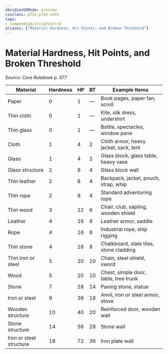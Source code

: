```yaml
---
obsidianUIMode: preview
cssclass: pf2e,pf2e-note
tags:
- compendium/src/pf2e/crb
aliases: ["Material Hardness, Hit Points, and Broken Threshold"]
---
```

# Material Hardness, Hit Points, and Broken Threshold  
*Source: Core Rulebook p. 577*  

| Material | Hardness | HP | BT | Example Items |
|----------|----------|----|----|---------------|
| Paper | 0 | 1 | — | Book pages, paper fan, scroll |
| Thin cloth | 0 | 1 | — | Kite, silk dress, undershirt |
| Thin glass | 0 | 1 | — | Bottle, spectacles, window pane |
| Cloth | 1 | 4 | 2 | Cloth armor, heavy jacket, sack, tent |
| Glass | 1 | 4 | 2 | Glass block, glass table, heavy vase |
| Glass structure | 2 | 8 | 4 | Glass block wall |
| Thin leather | 2 | 8 | 4 | Backpack, jacket, pouch, strap, whip |
| Thin rope | 2 | 8 | 4 | Standard adventuring rope |
| Thin wood | 3 | 12 | 6 | Chair, club, sapling, wooden shield |
| Leather | 4 | 16 | 8 | Leather armor, saddle |
| Rope | 4 | 16 | 8 | Industrial rope, ship rigging |
| Thin stone | 4 | 16 | 8 | Chalkboard, slate tiles, stone cladding |
| Thin iron or steel | 5 | 20 | 10 | Chain, steel shield, sword |
| Wood | 5 | 20 | 10 | Chest, simple door, table, tree trunk |
| Stone | 7 | 28 | 14 | Paving stone, statue |
| Iron or steel | 9 | 36 | 18 | Anvil, iron or steel armor, stove |
| Wooden structure | 10 | 40 | 20 | Reinforced door, wooden wall |
| Stone structure | 14 | 56 | 28 | Stone wall |
| Iron or steel structure | 18 | 72 | 36 | Iron plate wall |
